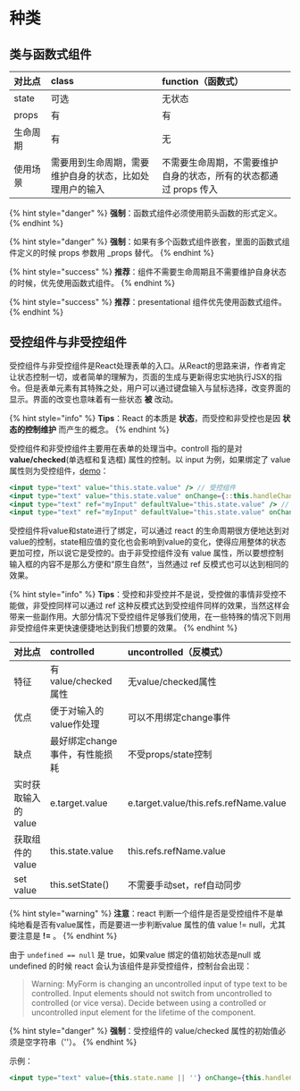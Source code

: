 # 种类

## 类与函数式组件

| **对比点** | **class** | **function（函数式）** |
| :--- | :--- | :--- |
| state | 可选 | 无状态 |
| props | 有 | 有 |
| 生命周期 | 有 | 无 |
| 使用场景 | 需要用到生命周期，需要维护自身的状态，比如处理用户的输入 | 不需要生命周期，不需要维护自身的状态，所有的状态都通过 props 传入 |

{% hint style="danger" %}
**强制**：函数式组件必须使用箭头函数的形式定义。
{% endhint %}

{% hint style="danger" %}
**强制**：如果有多个函数式组件嵌套，里面的函数式组件定义的时候 props 参数用 \_props 替代。
{% endhint %}

{% hint style="success" %}
**推荐**：组件不需要生命周期且不需要维护自身状态的时候，优先使用函数式组件。
{% endhint %}

{% hint style="success" %}
**推荐**：presentational 组件优先使用函数式组件。
{% endhint %}

## 受控组件与非受控组件

受控组件与非受控组件是React处理表单的入口。从React的思路来讲，作者肯定让状态控制一切，或者简单的理解为，页面的生成与更新得忠实地执行JSX的指令。但是表单元素有其特殊之处，用户可以通过键盘输入与鼠标选择，改变界面的显示。界面的改变也意味着有一些状态 **被** 改动。

{% hint style="info" %}
**Tips**：React 的本质是 **状态**，而受控和非受控也是因 **状态的控制维护** 而产生的概念。
{% endhint %}

受控组件和非受控组件主要用在表单的处理当中。controll 指的是对 **value/checked**\(单选框和复选框\) 属性的控制。以 input 为例，如果绑定了 value 属性则为受控组件，[demo](https://jsbin.com/wehazujeli/edit?js,console,output)：

```jsx
<input type="text" value="this.state.value" /> // 受控组件
<input type="text" value="this.state.value" onChange={::this.handleChange} /> // 受控组件
<input type="text" ref="myInput" defaultValue="this.state.value" /> // 非受控组件
<input type="text" ref="myInput" defaultValue="this.state.value" onChange={::this.handleChange} /> // 非受控组件
```

受控组件将value和state进行了绑定，可以通过 react 的生命周期很方便地达到对value的控制，state相应值的变化也会影响到value的变化，使得应用整体的状态更加可控，所以说它是受控的。由于非受控组件没有 value 属性，所以要想控制输入框的内容不是那么方便和“原生自然“，当然通过 ref 反模式也可以达到相同的效果。

{% hint style="info" %}
**Tips**：受控和非受控并不是说，受控做的事情非受控不能做，非受控同样可以通过 ref 这种反模式达到受控组件同样的效果，当然这样会带来一些副作用。大部分情况下受控组件足够我们使用，在一些特殊的情况下则用非受控组件来更快速便捷地达到我们想要的效果。
{% endhint %}

| **对比点** | **controlled** | **uncontrolled（反模式）** |
| :--- | :--- | :--- |
| 特征 | 有value/checked属性 | 无value/checked属性 |
| 优点 | 便于对输入的value作处理 | 可以不用绑定change事件 |
| 缺点 | 最好绑定change事件，有性能损耗 | 不受props/state控制 |
| 实时获取输入的value | e.target.value | e.target.value/this.refs.refName.value |
| 获取组件的value | this.state.value | this.refs.refName.value |
| set value | this.setState\(\) | 不需要手动set，ref自动同步 |

{% hint style="warning" %}
**注意**：react 判断一个组件是否是受控组件不是单纯地看是否有value属性，而是要进一步判断value 属性的值 value != null，尤其要注意是 **!=** 。
{% endhint %}

由于 `undefined == null` 是 true，如果value 绑定的值初始状态是null 或 undefined 的时候 react 会认为该组件是非受控组件，控制台会出现：

> Warning: MyForm is changing an uncontrolled input of type text to be controlled. Input elements should not switch from uncontrolled to controlled \(or vice versa\). Decide between using a controlled or uncontrolled input element for the lifetime of the component.

{% hint style="danger" %}
**强制**：受控组件的 value/checked 属性的初始值必须是空字符串（''）。
{% endhint %}

示例：

```jsx
<input type="text" value={this.state.name || ''} onChange={this.handleChange.bind(this)} />
```

